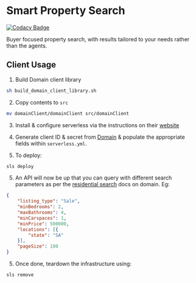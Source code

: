 # Smart Property Search

[![Codacy Badge](https://app.codacy.com/project/badge/Grade/f69662f84ff54c2ba386c994dd140eb0)](https://www.codacy.com/manual/yeltahir/smart-property-search?utm_source=github.com&utm_medium=referral&utm_content=diabolical-ninja/smart-property-search&utm_campaign=Badge_Grade)

Buyer focused property search, with results tailored to your needs rather than the agents.

## Client Usage

1.  Build Domain client library

```sh
sh build_domain_client_library.sh
```

2. Copy contents to `src`
```sh
mv domainClient/domainClient src/domainClient
```

3. Install & configure serverless via the instructions on their [website](https://www.serverless.com/framework/docs/getting-started/)


4. Generate client ID & secret from [Domain](https://developer.domain.com.au/docs/introduction) & populate the appropriate fields within `serverless.yml`.

4. To deploy:
```sh
sls deploy
```

5. An API will now be up that you can query with different search parameters as per the [residential search](https://developer.domain.com.au/docs/latest/apis/pkg_agents_listings/references/listings_detailedresidentialsearch) docs on domain. Eg:
```json
{
    "listing_type": "Sale",
    "minBedrooms": 2,
    "maxBathrooms": 4,
    "minCarspaces": 1,
    "minPrice": 500000,
    "locations": [{
        "state": "SA"
    }],
    "pageSize": 100
}
```


5. Once done, teardown the infrastructure using:
```
sls remove
```